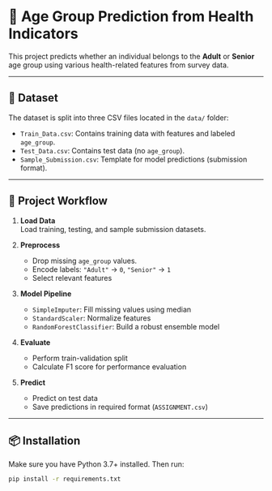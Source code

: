 
# 🧠 Age Group Prediction from Health Indicators

This project predicts whether an individual belongs to the **Adult** or **Senior** age group using various health-related features from survey data.

---

## 📁 Dataset

The dataset is split into three CSV files located in the `data/` folder:

- `Train_Data.csv`: Contains training data with features and labeled `age_group`.
- `Test_Data.csv`: Contains test data (no `age_group`).
- `Sample_Submission.csv`: Template for model predictions (submission format).

---

## 🚀 Project Workflow

1. **Load Data**  
   Load training, testing, and sample submission datasets.

2. **Preprocess**  
   - Drop missing `age_group` values.
   - Encode labels: `"Adult"` → `0`, `"Senior"` → `1`
   - Select relevant features

3. **Model Pipeline**
   - `SimpleImputer`: Fill missing values using median
   - `StandardScaler`: Normalize features
   - `RandomForestClassifier`: Build a robust ensemble model

4. **Evaluate**
   - Perform train-validation split
   - Calculate F1 score for performance evaluation

5. **Predict**
   - Predict on test data
   - Save predictions in required format (`ASSIGNMENT.csv`)

---

## 📦 Installation

Make sure you have Python 3.7+ installed. Then run:

```bash
pip install -r requirements.txt

